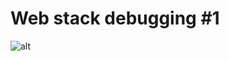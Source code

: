 # Web stack debugging #1
![alt](https://s3.amazonaws.com/intranet-projects-files/holbertonschool-sysadmin_devops/271/B4eeypV.jpg)
